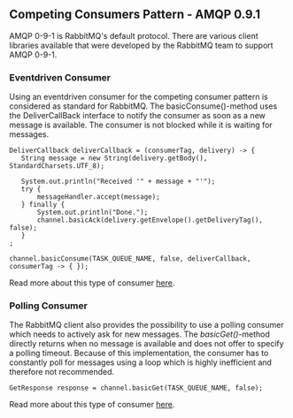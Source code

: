 ## Competing Consumers Pattern - AMQP 0.9.1
AMQP 0-9-1 is RabbitMQ's default protocol. There are various client libraries available that were developed by the 
RabbitMQ team to support AMQP 0-9-1.

### Eventdriven Consumer
Using an eventdriven consumer for the competing consumer pattern is considered as standard for RabbitMQ.
The basicConsume()-method uses the DeliverCallBack interface to notify the consumer as soon as a new message is available.
The consumer is not blocked while it is waiting for messages. 

```
DeliverCallback deliverCallback = (consumerTag, delivery) -> {
   String message = new String(delivery.getBody(), StandardCharsets.UTF_8);

   System.out.println("Received '" + message + "'");
   try {
       messageHandler.accept(message);
   } finally {
       System.out.println("Done.");
       channel.basicAck(delivery.getEnvelope().getDeliveryTag(), false);
   }
;

channel.basicConsume(TASK_QUEUE_NAME, false, deliverCallback, consumerTag -> { });
```
Read more about this type of consumer [here](https://www.enterpriseintegrationpatterns.com/patterns/messaging/EventDrivenConsumer.html).

### Polling Consumer
The RabbitMQ client also provides the possibility to use a polling consumer which needs to actively ask for new messages.
The *basicGet()*-method directly returns when no message is available and does not offer to specify a polling timeout.
Because of this implementation, the consumer has to constantly poll for messages using a loop 
which is highly inefficient and therefore not recommended.

```
GetResponse response = channel.basicGet(TASK_QUEUE_NAME, false);
```
Read more about this type of consumer [here](https://www.enterpriseintegrationpatterns.com/patterns/messaging/PollingConsumer.html).
